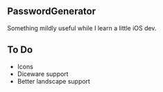 PasswordGenerator
-----------------

Something mildly useful while I learn a little iOS dev.

To Do
-----

* Icons
* Diceware support
* Better landscape support
